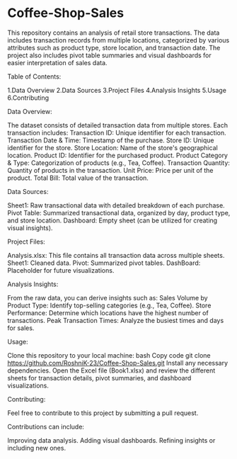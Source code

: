 # Coffee-Shop-Sales
This repository contains an analysis of retail store transactions. The data includes transaction records from multiple locations, categorized by various attributes such as product type, store location, and transaction date. The project also includes pivot table summaries and visual dashboards for easier interpretation of sales data.

Table of Contents:

1.Data Overview
2.Data Sources
3.Project Files
4.Analysis Insights
5.Usage
6.Contributing

Data Overview:

The dataset consists of detailed transaction data from multiple stores. Each transaction includes:
Transaction ID: Unique identifier for each transaction.
Transaction Date & Time: Timestamp of the purchase.
Store ID: Unique identifier for the store.
Store Location: Name of the store's geographical location.
Product ID: Identifier for the purchased product.
Product Category & Type: Categorization of products (e.g., Tea, Coffee).
Transaction Quantity: Quantity of products in the transaction.
Unit Price: Price per unit of the product.
Total Bill: Total value of the transaction.

Data Sources:

Sheet1: Raw transactional data with detailed breakdown of each purchase.
Pivot Table: Summarized transactional data, organized by day, product type, and store location.
Dashboard: Empty sheet (can be utilized for creating visual insights).

Project Files:

Analysis.xlsx: This file contains all transaction data across multiple sheets.
Sheet1: Cleaned data.
Pivot: Summarized pivot tables.
DashBoard: Placeholder for future visualizations.

Analysis Insights:

From the raw data, you can derive insights such as:
Sales Volume by Product Type: Identify top-selling categories (e.g., Tea, Coffee).
Store Performance: Determine which locations have the highest number of transactions.
Peak Transaction Times: Analyze the busiest times and days for sales.

Usage:

Clone this repository to your local machine:
bash
Copy code
git clone https://github.com/RoshniK-23/Coffee-Shop-Sales.git
Install any necessary dependencies.
Open the Excel file (Book1.xlsx) and review the different sheets for transaction details, pivot summaries, and dashboard visualizations.

Contributing:

Feel free to contribute to this project by submitting a pull request. 

Contributions can include:

Improving data analysis.
Adding visual dashboards.
Refining insights or including new ones.
